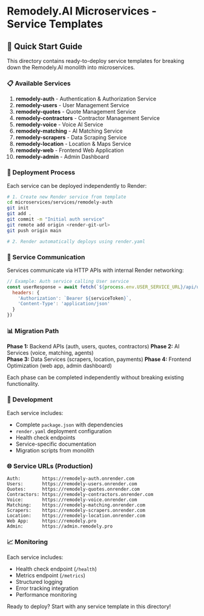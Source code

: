 # Remodely.AI Microservices - Service Templates

## 🎯 Quick Start Guide

This directory contains ready-to-deploy service templates for breaking down the Remodely.AI monolith into microservices.

### 📋 Available Services

1. **remodely-auth** - Authentication & Authorization Service
2. **remodely-users** - User Management Service  
3. **remodely-quotes** - Quote Management Service
4. **remodely-contractors** - Contractor Management Service
5. **remodely-voice** - Voice AI Service
6. **remodely-matching** - AI Matching Service
7. **remodely-scrapers** - Data Scraping Service
8. **remodely-location** - Location & Maps Service
9. **remodely-web** - Frontend Web Application
10. **remodely-admin** - Admin Dashboard

### 🚀 Deployment Process

Each service can be deployed independently to Render:

```bash
# 1. Create new Render service from template
cd microservices/services/remodely-auth
git init
git add .
git commit -m "Initial auth service"
git remote add origin <render-git-url>
git push origin main

# 2. Render automatically deploys using render.yaml
```

### 🔗 Service Communication

Services communicate via HTTP APIs with internal Render networking:

```javascript
// Example: Auth service calling User service
const userResponse = await fetch(`${process.env.USER_SERVICE_URL}/api/users/${userId}`, {
  headers: {
    'Authorization': `Bearer ${serviceToken}`,
    'Content-Type': 'application/json'
  }
})
```

### 📊 Migration Path

**Phase 1:** Backend APIs (auth, users, quotes, contractors)
**Phase 2:** AI Services (voice, matching, agents)  
**Phase 3:** Data Services (scrapers, location, payments)
**Phase 4:** Frontend Optimization (web app, admin dashboard)

Each phase can be completed independently without breaking existing functionality.

### 🔧 Development

Each service includes:
- Complete `package.json` with dependencies
- `render.yaml` deployment configuration  
- Health check endpoints
- Service-specific documentation
- Migration scripts from monolith

### 🌐 Service URLs (Production)

```
Auth:        https://remodely-auth.onrender.com
Users:       https://remodely-users.onrender.com  
Quotes:      https://remodely-quotes.onrender.com
Contractors: https://remodely-contractors.onrender.com
Voice:       https://remodely-voice.onrender.com
Matching:    https://remodely-matching.onrender.com
Scrapers:    https://remodely-scrapers.onrender.com
Location:    https://remodely-location.onrender.com
Web App:     https://remodely.pro
Admin:       https://admin.remodely.pro
```

### 📈 Monitoring

Each service includes:
- Health check endpoint (`/health`)
- Metrics endpoint (`/metrics`)  
- Structured logging
- Error tracking integration
- Performance monitoring

Ready to deploy? Start with any service template in this directory!
